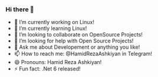 ### Hi there 👋

<!--
**HamidRezaAshkiyan/HamidRezaAshkiyan** is a ✨ _special_ ✨ repository because its `README.md` (this file) appears on your GitHub profile.

<!--Here are some ideas to get you started:-->

- 🔭 I’m currently working on Linux!
- 🌱 I’m currently learning Linux!
- 👯 I’m looking to collaborate on OpenSource Projects!
- 🤔 I’m looking for help with Open Source Projects!
- 💬 Ask me about Developement or anything you like!
- 📫 How to reach me: @HamidRezaAshkiyan in Telegram!
- 😄 Pronouns: Hamid Reza Ashkiyan!
- ⚡ Fun fact: .Net 6 released!

